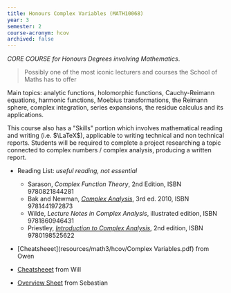 ```yaml
---
title: Honours Complex Variables (MATH10068)
year: 3
semester: 2
course-acronym: hcov
archived: false
---
```


*CORE COURSE for Honours Degrees involving Mathematics*.

> Possibly one of the most iconic lecturers and courses the School of Maths has to offer

Main topics: analytic functions, holomorphic functions, Cauchy-Reimann equations, harmonic functions, Moebius transformations, the Reimann sphere, complex integration, series expansions, the residue calculus and its applications.

This course also has a "Skills" portion which involves mathematical reading and writing (i.e. $\LaTeX$), applicable to writing technical and non technical reports. Students will be required to complete a project researching a topic connected to complex numbers / complex analysis, producing a written report.

- Reading List: *useful reading, not essential*
    - Sarason, *Complex Function Theory*, 2nd Edition, ISBN 9780821844281
    - Bak and Newman, [*Complex Analysis*](https://discovered.ed.ac.uk/permalink/f/gfso8q/44UOE_ALMA21149529720002466), 3rd ed. 2010, ISBN 9781441972873
    - Wilde, *Lecture Notes in Complex Analysis*, illustrated edition, ISBN 9781860946431
    - Priestley, [*Introduction to Complex Analysis*](https://discovered.ed.ac.uk/permalink/f/1s15qcp/TN_cdi_askewsholts_vlebooks_9780191583339), 2nd edition, ISBN 9780198525622

- [Cheatsheeet](resources/math3/hcov/Complex Variables.pdf) from Owen
- [Cheatsheeet](resources/math3/hcov/Complex_Formula_Sheet.pdf) from Will
- [Overview Sheet](https://github.com/smueksch/complex-analysis-overview) from Sebastian